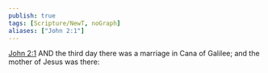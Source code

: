 ```yaml
---
publish: true
tags: [Scripture/NewT, noGraph]
aliases: ["John 2:1"]
---
```

[John 2:1](https://churchofjesuschrist.org/study/scriptures/nt/john/2?lang=eng&id=p1#p1) AND the third day there was a marriage in Cana of Galilee; and the mother of Jesus was there:
